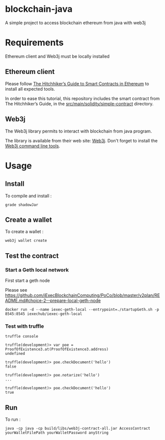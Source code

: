 # blockchain-java
A simple project to access blockchain ethereum from java with web3j

# Requirements

Ethereum client and Web3j must be locally installed

## Ethereum client

Please follow [The Hitchhiker’s Guide to Smart Contracts in Ethereum](https://blog.zeppelin.solutions/the-hitchhikers-guide-to-smart-contracts-in-ethereum-848f08001f05) to install all expected tools.
 
In order to ease this tutorial, this repository includes the smart contract from The Hitchhiker’s Guide, in the [src/main/solidity/simple-contract](src/main/solidity/simple-contract) directory.

## Web3j
The Web3j library permits to interact with blockchain from java program.

The library is available from their web site: [Web3j](https://web3j.io).
Don't forget to install the [Web3j command line tools](https://docs.web3j.io/command_line.html).


# Usage

## Install

To compile and install :
```
grade shadowJar
```


## Create a wallet

To create a wallet :
```
web3j wallet create
```


## Test the contract

### Start a Geth local network

First start a geth node

Please see https://github.com/iExecBlockchainComputing/PoCo/blob/master/v2plan/README.md#choice-2--prepare-local-geth-node

```
docker run -d --name iexec-geth-local --entrypoint=./startupGeth.sh -p 8545:8545 iexechub/iexec-geth-local
```

### Test with truffle
```
truffle console

truffle(development)> var poe = ProofOfExistence3.at(ProofOfExistence3.address)
undefined

truffle(development)> poe.checkDocument('hello')
false

truffle(development)> poe.notarize('hello')
...

truffle(development)> poe.checkDocument('hello')
true

```

## Run

To run :
```
java -cp java -cp build/libs/web3j-contract-all.jar AccessContract  yourWalletFilePath yourWalletPassword anyString
```
